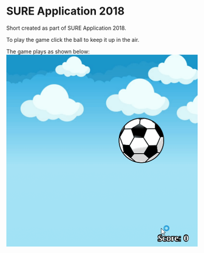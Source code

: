 # SURE Application 2018

Short created as part of SURE Application 2018. 

To play the game click the ball to keep it up in the air. 

The game plays as shown below: 
![Gameplay](/images/gameplay.gif)

